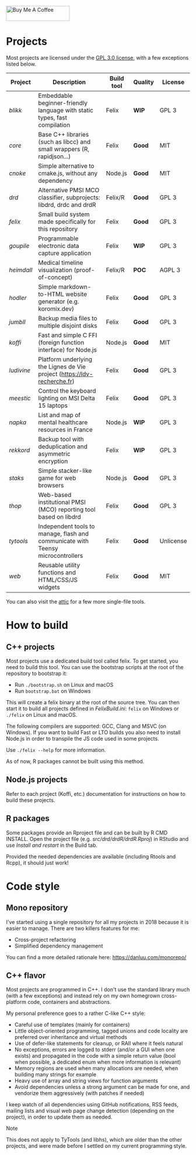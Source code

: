 <a href="https://buymeacoffee.com/koromix" target="_blank"><img src="https://cdn.buymeacoffee.com/buttons/default-orange.png" alt="Buy Me A Coffee" height="41" width="174"></a>

# Projects

Most projects are licensed under the [GPL 3.0 license](https://www.gnu.org/licenses/gpl-3.0.html), with a few exceptions listed below.

| Project    | Description                                                                      | Build tool | Quality  | License   |
| ---------- | -------------------------------------------------------------------------------- | ---------- | -------- | --------- |
| *blikk*    | Embeddable beginner-friendly language with static types, fast compilation        | Felix      | **WIP**  | GPL 3     |
| *core*     | Base C++ libraries (such as libcc) and small wrappers (R, rapidjson...)          | Felix      | **Good** | MIT       |
| *cnoke*    | Simple alternative to cmake.js, without any dependency                           | Node.js    | **Good** | MIT       |
| *drd*      | Alternative PMSI MCO classifier, subprojects: libdrd, drdc and drdR              | Felix/R    | **Good** | GPL 3     |
| *felix*    | Small build system made specifically for this repository                         | Felix      | **Good** | GPL 3     |
| *goupile*  | Programmable electronic data capture application                                 | Felix      | **WIP**  | GPL 3     |
| *heimdall* | Medical timeline visualization (proof-of-concept)                                | Felix/R    | **POC**  | AGPL 3    |
| *hodler*   | Simple markdown-to-HTML website generator (e.g. koromix.dev)                     | Felix      | **Good** | GPL 3     |
| *jumbll*   | Backup media files to multiple disjoint disks                                    | Felix      | **Good** | GPL 3     |
| *koffi*    | Fast and simple C FFI (foreign function interface) for Node.js                   | Node.js    | **Good** | MIT       |
| *ludivine* | Platform underlying the Lignes de Vie project (https://ldv-recherche.fr)         | Felix      | **Good** | GPL 3     |
| *meestic*  | Control the keyboard lighting on MSI Delta 15 laptops                            | Felix      | **Good** | GPL 3     |
| *napka*    | List and map of mental healthcare resources in France                            | Node.js    | **WIP**  | GPL 3     |
| *rekkord*  | Backup tool with deduplication and asymmetric encryption                         | Felix      | **WIP**  | GPL 3     |
| *staks*    | Simple stacker-like game for web browsers                                        | Node.js    | **Good** | GPL 3     |
| *thop*     | Web-based institutional PMSI (MCO) reporting tool based on libdrd                | Felix      | **Good** | GPL 3     |
| *tytools*  | Independent tools to manage, flash and communicate with Teensy microcontrollers  | Felix      | **Good** | Unlicense |
| *web*      | Reusable utility functions and HTML/CSS/JS widgets                               | Felix      | **Good** | MIT       |

You can also visit the [attic](src/attic/) for a few more single-file tools.

# How to build

## C++ projects

Most projects use a dedicated build tool called felix. To get started, you need to build this tool. You can use the bootstrap scripts at the root of the repository to bootstrap it:

* Run `./bootstrap.sh` on Linux and macOS
* Run `bootstrap.bat` on Windows

This will create a felix binary at the root of the source tree. You can then start it to build all projects defined in *FelixBuild.ini*: `felix` on Windows or `./felix` on Linux and macOS.

The following compilers are supported: GCC, Clang and MSVC (on Windows). If you want to build Fast or LTO builds you also need to install Node.js in order to transpile the JS code used in some projects.

Use `./felix --help` for more information.

As of now, R packages cannot be built using this method.

## Node.js projects

Refer to each project (Koffi, etc.) documentation for instructions on how to build these projects.

## R packages

Some packages provide an Rproject file and can be built by R CMD INSTALL. Open the project file (e.g. *src/drd/drdR/drdR.Rproj*) in RStudio and use *Install and restart* in the Build tab.

Provided the needed dependencies are available (including Rtools and Rcpp), it should just work!

# Code style

## Mono repository

I've started using a single repository for all my projects in 2018 because it is easier to manage. There are two killers features for me:

* Cross-project refactoring
* Simplified dependency management

You can find a more detailed rationale here: https://danluu.com/monorepo/

## C++ flavor

Most projects are programmed in C++. I don't use the standard library much (with a few exceptions) and instead rely on my own homegrown cross-platform code, containers and abstractions.

My personal preference goes to a rather C-like C++ style:

- Careful use of templates (mainly for containers)
- Little object-oriented programming, tagged unions and code locality are preferred over inheritance and virtual methods
- Use of defer-like statements for cleanup, or RAII where it feels natural
- No exceptions, errors are logged to stderr (and/or a GUI when one exists) and propagated in the code with a simple return value (bool when possible, a dedicated enum when more information is relevant)
- Memory regions are used when many allocations are needed, when building many strings for example
- Heavy use of array and string views for function arguments
- Avoid dependencies unless a strong argument can be made for one, and vendorize them aggressively (with patches if needed)

I keep watch of all dependencies using GitHub notifications, RSS feeds, mailing lists and visual web page change detection (depending on the project), in order to update them as needed.

> [!NOTE]
> This does not apply to TyTools (and libhs), which are older than the other projects, and were made before I settled on my current programming style.
